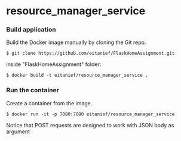 # resource_manager_service

### Build application
Build the Docker image manually by cloning the Git repo.
```
$ git clone https://github.com/eitanief/FlaskHomeAssignment.git
```
inside "FlaskHomeAssignment" folder:
```
$ docker build -t eitanief/resource_manager_service .
```

### Run the container
Create a container from the image.
```
$ docker run -it -p 7080:7080 eitanief/resource_manager_service

```

Notice that POST requests are designed to work with JSON body as argument



